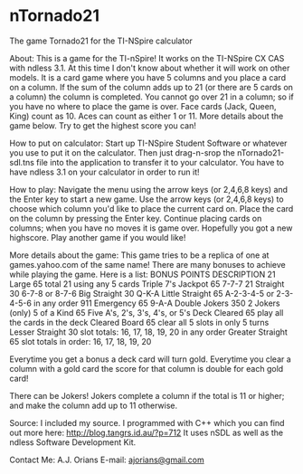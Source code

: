 nTornado21
==========

The game Tornado21 for the TI-NSpire calculator

About:
This is a game for the TI-nSpire!  It works on the TI-NSpire CX CAS with ndless 3.1.  At this time I don't know about whether it will work on other models.  It is a card game where you have 5 columns and you place a card on a column.  If the sum of the column adds up to 21 (or there are 5 cards on a column) the column is completed.  You cannot go over 21 in a column; so if you have no where to place the game is over.  Face cards (Jack, Queen, King) count as 10.  Aces can count as either 1 or 11.  More details about the game below.  Try to get the highest score you can!

How to put on calculator:
Start up TI-NSpire Student Software or whatever you use to put it on the calculator.  Then just drag-n-srop the nTornado21-sdl.tns file into the application to transfer it to your calculator.  You have to have ndless 3.1 on your calculator in order to run it!

How to play:
Navigate the menu using the arrow keys (or 2,4,6,8 keys) and the Enter key to start a new game.
Use the arrow keys (or 2,4,6,8 keys) to choose which column you'd like to place the current card on.
Place the card on the column by pressing the Enter key.
Continue placing cards on columns; when you have no moves it is game over.  Hopefully you got a new highscore.  Play another game if you would like!

More details about the game:
This game tries to be a replica of one at games.yahoo.com of the same name!  There are many bonuses to achieve while playing the game.  Here is a list:
BONUS                   POINTS          DESCRIPTION
21 Large                65              total 21 using any 5 cards
Triple 7's Jackpot      65              7-7-7
21 Straight             30              6-7-8 or 8-7-6
Big Straight            30              Q-K-A
Little Straight         65              A-2-3-4-5 or 2-3-4-5-6 in any order
911 Emergency           65              9-A-A
Double Jokers           350             2 Jokers (only)
5 of a Kind             65              Five A's, 2's, 3's, 4's, or 5's
Deck Cleared            65              play all the cards in the deck
Cleared Board           65              clear all 5 slots in only 5 turns
Lesser Straight         30              slot totals: 16, 17, 18, 19, 20 in any order
Greater Straight        65              slot totals in order: 16, 17, 18, 19, 20

Everytime you get a bonus a deck card will turn gold.  Everytime you clear a column with a gold card the score for that column is double for each gold card!

There can be Jokers!  Jokers complete a column if the total is 11 or higher; and make the column add up to 11 otherwise.

Source:
I included my source.  I programmed with C++ which you can find out more here: http://blog.tangrs.id.au/?p=712  It uses nSDL as well as the ndless Software Development Kit.

Contact Me:
A.J. Orians
E-mail: ajorians@gmail.com
